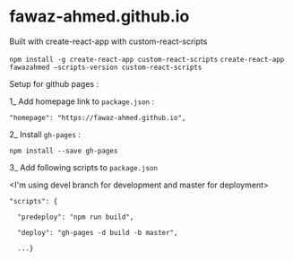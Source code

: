 # fawaz-ahmed.github.io

Built with create-react-app with custom-react-scripts

`npm install -g create-react-app custom-react-scripts`
`create-react-app fawazahmed —scripts-version custom-react-scripts`

Setup for github pages :

1_ Add homepage link to `package.json` :

`"homepage": "https://fawaz-ahmed.github.io",`

2_ Install `gh-pages` :

`npm install --save gh-pages`

3_ Add following scripts to `package.json`

<I'm using devel branch for development and master for deployment>

`"scripts": {`

`  "predeploy": "npm run build",`

`  "deploy": "gh-pages -d build -b master",`

`  ...}`
